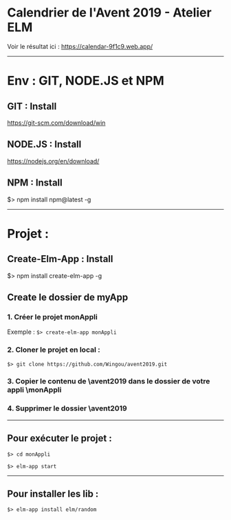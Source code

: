 # Calendrier de l'Avent 2019 - Atelier ELM

Voir le résultat ici :
https://calendar-9f1c9.web.app/

---

# Env : GIT, NODE.JS et NPM

## GIT : Install

https://git-scm.com/download/win

## NODE.JS : Install

https://nodejs.org/en/download/

## NPM : Install

\$> npm install npm@latest -g

---

# Projet :

## Create-Elm-App : Install

\$> npm install create-elm-app -g

## Create le dossier de myApp

### 1. Créer le projet monAppli

Exemple : `$> create-elm-app monAppli`

### 2. Cloner le projet en local :

`$> git clone https://github.com/Wingou/avent2019.git`

### 3. Copier le contenu de \avent2019 dans le dossier de votre appli \monAppli

### 4. Supprimer le dossier \avent2019

---

## Pour exécuter le projet :

`$> cd monAppli`

`$> elm-app start`

---

## Pour installer les lib :

`$> elm-app install elm/random`
